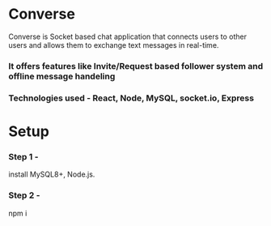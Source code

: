 # Converse
Converse is Socket based chat application that connects users to other users and allows them to exchange text messages in real-time.
### It offers features like Invite/Request based follower system and offline message handeling
### Technologies used - React, Node, MySQL, socket.io, Express

# Setup
### Step 1 - 
install MySQL8+, Node.js.
### Step 2 -
npm i

